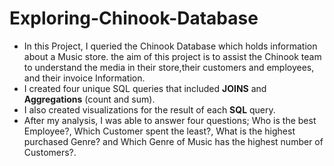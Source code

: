 # Exploring-Chinook-Database
* In this Project, I queried the Chinook Database which holds information about a Music store. the aim of this project is to assist the Chinook team to understand the media in their store,their customers and employees, and their invoice Information.
* I created four unique SQL queries that included **JOINS** and **Aggregations** (count and sum).
* I also created visualizations for the result of each **SQL** query.
* After my analysis, I was able to answer four questions; Who is the best Employee?, Which Customer spent the least?, What is the highest purchased Genre? and Which Genre of Music has the highest number of Customers?. 
